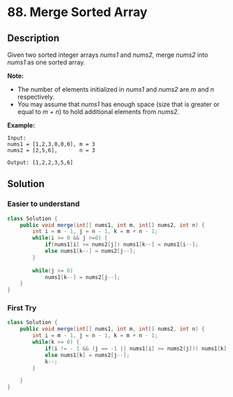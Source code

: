 # 88. Merge Sorted Array

## Description

Given two sorted integer arrays *nums1* and *nums2*, merge *nums2* into *nums1* as one sorted array.

**Note:**

- The number of elements initialized in *nums1* and *nums2* are *m* and *n* respectively.
- You may assume that *nums1* has enough space (size that is greater or equal to *m* + *n*) to hold additional elements from *nums2*.

**Example:**

```
Input:
nums1 = [1,2,3,0,0,0], m = 3
nums2 = [2,5,6],       n = 3

Output: [1,2,2,3,5,6] 
```

## Solution

### Easier to understand

```java
class Solution {
    public void merge(int[] nums1, int m, int[] nums2, int n) {
        int i = m - 1, j = n - 1, k = m + n - 1;
        while(i >= 0 && j >=0) {
            if(nums1[i] >= nums2[j]) nums1[k--] = nums1[i--];
            else nums1[k--] = nums2[j--];
        }
        
        while(j >= 0)
            nums1[k--] = nums2[j--];
    }
}
```



### First Try

```java
class Solution {
    public void merge(int[] nums1, int m, int[] nums2, int n) {
        int i = m - 1, j = n - 1, k = m + n - 1;
        while(k >= 0) {
            if(i != - 1 && (j == -1 || nums1[i] >= nums2[j])) nums1[k] = nums1[i--];
            else nums1[k] = nums2[j--];
            k--;
        }

    }
}
```


